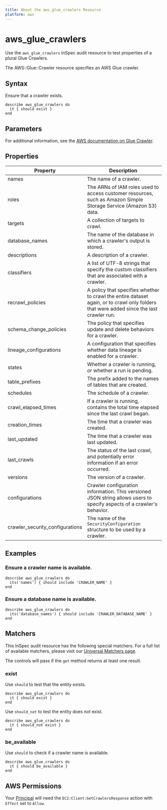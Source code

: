 ```yaml
---
title: About the aws_glue_crawlers Resource
platform: aws
---
```


# aws_glue_crawlers

Use the `aws_glue_crawlers` InSpec audit resource to test properties of a plural Glue Crawlers.

The AWS::Glue::Crawler resource specifies an AWS Glue crawler.

## Syntax

Ensure that a crawler exists.

    describe aws_glue_crawlers do
      it { should exist }
    end

## Parameters

For additional information, see the [AWS documentation on Glue Crawler](https://docs.aws.amazon.com/AWSCloudFormation/latest/UserGuide/aws-resource-glue-crawler.html).

## Properties

| Property | Description|
| --- | --- |
| names | The name of a crawler. |
| roles | The ARNs of IAM roles used to access customer resources, such as Amazon Simple Storage Service (Amazon S3) data. |
| targets | A collection of targets to crawl. |
| database_names | The name of the database in which a crawler's output is stored. |
| descriptions | A description of a crawler. |
| classifiers | A list of UTF-8 strings that specify the custom classifiers that are associated with a crawler. |
| recrawl_policies | A policy that specifies whether to crawl the entire dataset again, or to crawl only folders that were added since the last crawler run. |
| schema_change_policies | The policy that specifies update and delete behaviors for a crawler. |
| lineage_configurations | A configuration that specifies whether data lineage is enabled for a crawler. |
| states | Whether a crawler is running, or whether a run is pending. |
| table_prefixes | The prefix added to the names of tables that are created. |
| schedules | The schedule of a crawler. |
| crawl_elapsed_times | If a crawler is running, contains the total time elapsed since the last crawl began. |
| creation_times | The time that a crawler was created. |
| last_updated | The time that a crawler was last updated. |
| last_crawls | The status of the last crawl, and potentially error information if an error occurred. |
| versions | The version of a crawler. |
| configurations | Crawler configuration information. This versioned JSON string allows users to specify aspects of a crawler's behavior. |
| crawler_security_configurations | The name of the `SecurityConfiguration` structure to be used by a crawler. |

## Examples

### Ensure a crawler name is available.

    describe aws_glue_crawlers do
      its('names') { should include 'CRAWLER_NAME' }
    end

### Ensure a database name is available.

    describe aws_glue_crawlers do
      its('database_names') { should include 'CRAWLER_DATABASE_NAME' }
    end

## Matchers

This InSpec audit resource has the following special matchers. For a full list of available matchers, please visit our [Universal Matchers page](https://www.inspec.io/docs/reference/matchers/).

The controls will pass if the `get` method returns at least one result.

### exist

Use `should` to test that the entity exists.

    describe aws_glue_crawlers do
      it { should exist }
    end

Use `should_not` to test the entity does not exist.
      
    describe aws_glue_crawlers do
      it { should_not exist }
    end

### be_available

Use `should` to check if a crawler name is available.

    describe aws_glue_crawlers do
      it { should be_available }
    end

## AWS Permissions

Your [Principal](https://docs.aws.amazon.com/IAM/latest/UserGuide/intro-structure.html#intro-structure-principal) will need the `EC2:Client:GetCrawlersResponse` action with `Effect` set to `Allow`.